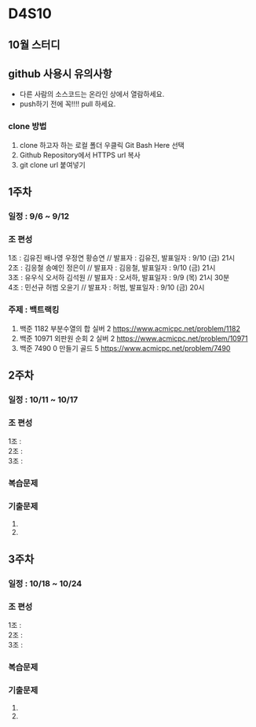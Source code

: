 # D4S10
## 10월 스터디 
## github 사용시 유의사항
* 다른 사람의 소스코드는 온라인 상에서 열람하세요.
* push하기 전에 꼭!!!! pull 하세요. 
### clone 방법
1. clone 하고자 하는 로컬 폴더 우클릭 Git Bash Here 선택
2. Github Repository에서 HTTPS url 복사
3. git clone url 붙여넣기

## 1주차
### 일정 : 9/6 ~ 9/12
### 조 편성
1조 : 김유진 배나영 우정연 황승연 // 발표자 : 김유진, 발표일자 : 9/10 (금) 21시  
2조 : 김응철 송예인 정은이 // 발표자 : 김응철, 발표일자 : 9/10 (금) 21시  
3조 : 유우식 오서하 김석원 // 발표자 : 오서하, 발표일자 : 9/9 (목) 21시 30분  
4조 : 민선규 허범 오윤기 // 발표자 : 허범, 발표일자 : 9/10 (금) 20시  

### 주제 : 백트랙킹
1. 백준	1182	부분수열의 합 실버 2  https://www.acmicpc.net/problem/1182  
2. 백준	10971	외판원 순회 2  실버 2  https://www.acmicpc.net/problem/10971  
3. 백준	7490	0 만들기		    골드 5  https://www.acmicpc.net/problem/7490  

## 2주차
### 일정 : 10/11 ~ 10/17
### 조 편성
1조 :   
2조 :   
3조 :   

### 복습문제

### 기출문제
1.   
2.   

## 3주차
### 일정 : 10/18 ~ 10/24
### 조 편성
1조 :   
2조 :   
3조 :   

### 복습문제

### 기출문제  
1.   
2.   
